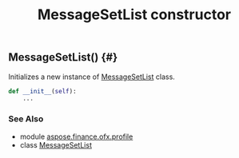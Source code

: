 ﻿---
title: MessageSetList constructor
second_title: Aspose.Finance for Python via .NET API References
description: 
type: docs
weight: 10
url: /python-net/aspose.finance.ofx.profile/messagesetlist/__init__/
is_root: false
---

## MessageSetList() {#}

Initializes a new instance of [MessageSetList](/finance/python-net/aspose.finance.ofx.profile/messagesetlist) class.



```python
def __init__(self):
    ...
```





### See Also
* module [aspose.finance.ofx.profile](../../)
* class [MessageSetList](/finance/python-net/aspose.finance.ofx.profile/messagesetlist)
